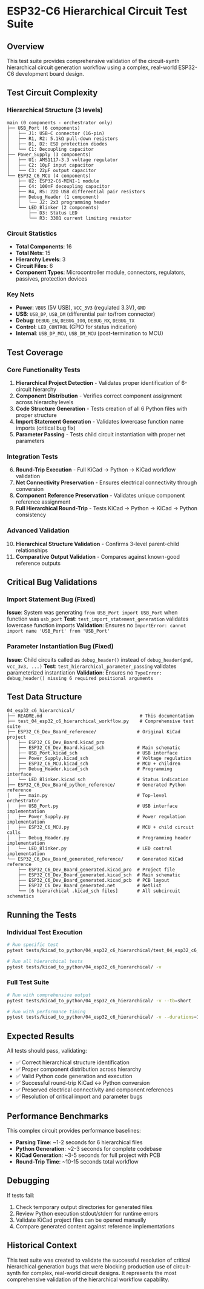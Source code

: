 # ESP32-C6 Hierarchical Circuit Test Suite

## Overview

This test suite provides comprehensive validation of the circuit-synth hierarchical circuit generation workflow using a complex, real-world ESP32-C6 development board design.

## Test Circuit Complexity

### Hierarchical Structure (3 levels)
```
main (0 components - orchestrator only)
├── USB_Port (6 components)
│   ├── J1: USB-C connector (16-pin)
│   ├── R1, R2: 5.1kΩ pull-down resistors
│   ├── D1, D2: ESD protection diodes
│   └── C1: Decoupling capacitor
├── Power_Supply (3 components)
│   ├── U1: AMS1117-3.3 voltage regulator
│   ├── C2: 10µF input capacitor
│   └── C3: 22µF output capacitor
└── ESP32_C6_MCU (4 components)
    ├── U2: ESP32-C6-MINI-1 module
    ├── C4: 100nF decoupling capacitor
    ├── R4, R5: 22Ω USB differential pair resistors
    ├── Debug_Header (1 component)
    │   └── J2: 2x3 programming header
    └── LED_Blinker (2 components)
        ├── D3: Status LED
        └── R3: 330Ω current limiting resistor
```

### Circuit Statistics
- **Total Components**: 16
- **Total Nets**: 15 
- **Hierarchy Levels**: 3
- **Circuit Files**: 6
- **Component Types**: Microcontroller module, connectors, regulators, passives, protection devices

### Key Nets
- **Power**: `VBUS` (5V USB), `VCC_3V3` (regulated 3.3V), `GND`
- **USB**: `USB_DP`, `USB_DM` (differential pair to/from connector)
- **Debug**: `DEBUG_EN`, `DEBUG_IO0`, `DEBUG_RX`, `DEBUG_TX`
- **Control**: `LED_CONTROL` (GPIO for status indication)
- **Internal**: `USB_DP_MCU`, `USB_DM_MCU` (post-termination to MCU)

## Test Coverage

### Core Functionality Tests
1. **Hierarchical Project Detection** - Validates proper identification of 6-circuit hierarchy
2. **Component Distribution** - Verifies correct component assignment across hierarchy levels
3. **Code Structure Generation** - Tests creation of all 6 Python files with proper structure
4. **Import Statement Generation** - Validates lowercase function name imports (critical bug fix)
5. **Parameter Passing** - Tests child circuit instantiation with proper net parameters

### Integration Tests
6. **Round-Trip Execution** - Full KiCad → Python → KiCad workflow validation
7. **Net Connectivity Preservation** - Ensures electrical connectivity through conversion
8. **Component Reference Preservation** - Validates unique component reference assignment
9. **Full Hierarchical Round-Trip** - Tests KiCad → Python → KiCad → Python consistency

### Advanced Validation
10. **Hierarchical Structure Validation** - Confirms 3-level parent-child relationships
11. **Comparative Output Validation** - Compares against known-good reference outputs

## Critical Bug Validations

### Import Statement Bug (Fixed)
**Issue**: System was generating `from USB_Port import USB_Port` when function was `usb_port`
**Test**: `test_import_statement_generation` validates lowercase function imports
**Validation**: Ensures no `ImportError: cannot import name 'USB_Port' from 'USB_Port'`

### Parameter Instantiation Bug (Fixed)  
**Issue**: Child circuits called as `debug_header()` instead of `debug_header(gnd, vcc_3v3, ...)`
**Test**: `test_hierarchical_parameter_passing` validates parameterized instantiation
**Validation**: Ensures no `TypeError: debug_header() missing 6 required positional arguments`

## Test Data Structure

```
04_esp32_c6_hierarchical/
├── README.md                                    # This documentation
├── test_04_esp32_c6_hierarchical_workflow.py    # Comprehensive test suite
├── ESP32_C6_Dev_Board_reference/               # Original KiCad project
│   ├── ESP32_C6_Dev_Board.kicad_pro
│   ├── ESP32_C6_Dev_Board.kicad_sch            # Main schematic
│   ├── USB_Port.kicad_sch                      # USB interface
│   ├── Power_Supply.kicad_sch                  # Voltage regulation
│   ├── ESP32_C6_MCU.kicad_sch                  # MCU + children
│   ├── Debug_Header.kicad_sch                  # Programming interface
│   └── LED_Blinker.kicad_sch                   # Status indication
├── ESP32_C6_Dev_Board_python_reference/        # Generated Python reference
│   ├── main.py                                 # Top-level orchestrator
│   ├── USB_Port.py                             # USB interface implementation
│   ├── Power_Supply.py                         # Power regulation implementation
│   ├── ESP32_C6_MCU.py                         # MCU + child circuit calls
│   ├── Debug_Header.py                         # Programming header implementation
│   └── LED_Blinker.py                          # LED control implementation
└── ESP32_C6_Dev_Board_generated_reference/     # Generated KiCad reference
    ├── ESP32_C6_Dev_Board_generated.kicad_pro  # Project file
    ├── ESP32_C6_Dev_Board_generated.kicad_sch  # Main schematic
    ├── ESP32_C6_Dev_Board_generated.kicad_pcb  # PCB layout
    ├── ESP32_C6_Dev_Board_generated.net        # Netlist
    └── [6 hierarchical .kicad_sch files]       # All subcircuit schematics
```

## Running the Tests

### Individual Test Execution
```bash
# Run specific test
pytest tests/kicad_to_python/04_esp32_c6_hierarchical/test_04_esp32_c6_hierarchical_workflow.py::TestESP32C6HierarchicalWorkflow::test_hierarchical_project_detection -v

# Run all hierarchical tests
pytest tests/kicad_to_python/04_esp32_c6_hierarchical/ -v
```

### Full Test Suite
```bash
# Run with comprehensive output
pytest tests/kicad_to_python/04_esp32_c6_hierarchical/ -v --tb=short

# Run with performance timing
pytest tests/kicad_to_python/04_esp32_c6_hierarchical/ -v --durations=10
```

## Expected Results

All tests should pass, validating:
- ✅ Correct hierarchical structure identification
- ✅ Proper component distribution across hierarchy
- ✅ Valid Python code generation and execution  
- ✅ Successful round-trip KiCad ↔ Python conversion
- ✅ Preserved electrical connectivity and component references
- ✅ Resolution of critical import and parameter bugs

## Performance Benchmarks

This complex circuit provides performance baselines:
- **Parsing Time**: ~1-2 seconds for 6 hierarchical files
- **Python Generation**: ~2-3 seconds for complete codebase  
- **KiCad Generation**: ~3-5 seconds for full project with PCB
- **Round-Trip Time**: ~10-15 seconds total workflow

## Debugging

If tests fail:
1. Check temporary output directories for generated files
2. Review Python execution stdout/stderr for runtime errors
3. Validate KiCad project files can be opened manually
4. Compare generated content against reference implementations

## Historical Context

This test suite was created to validate the successful resolution of critical hierarchical generation bugs that were blocking production use of circuit-synth for complex, real-world circuit designs. It represents the most comprehensive validation of the hierarchical workflow capability.